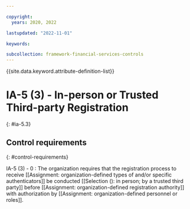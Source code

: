 ```yaml
---

copyright:
  years: 2020, 2022

lastupdated: "2022-11-01"

keywords:

subcollection: framework-financial-services-controls
---
```


{{site.data.keyword.attribute-definition-list}}

               
# IA-5 (3) - In-person or Trusted Third-party Registration
{: #ia-5.3}

## Control requirements
{: #control-requirements}

IA-5 (3) - 0
    : The organization requires that the registration process to receive [[Assignment: organization-defined types of and/or specific authenticators]] be conducted [[Selection (): in person; by a trusted third party]] before [[Assignment: organization-defined registration authority]] with authorization by [[Assignment: organization-defined personnel or roles]].





